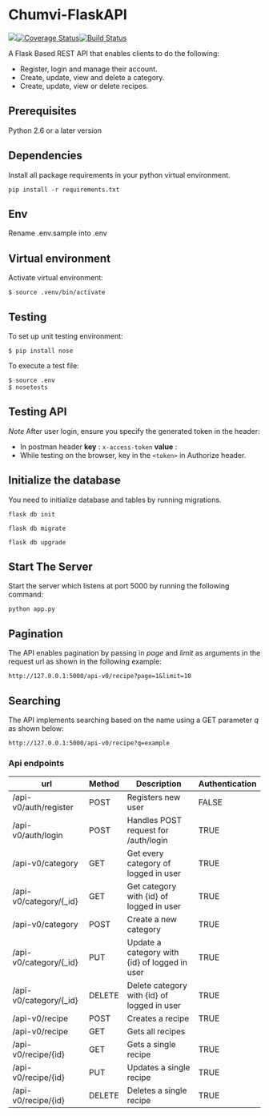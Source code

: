 # Chumvi-FlaskAPI
<a class="badge-align" href="https://www.codacy.com/app/samachola/chumvi_api?utm_source=github.com&amp;utm_medium=referral&amp;utm_content=samachola/chumvi_api&amp;utm_campaign=Badge_Grade"><img src="https://api.codacy.com/project/badge/Grade/8798ea6e9fbe4958bf3feb52e3c53981"/></a><a href='https://coveralls.io/github/samachola/chumvi_api'><img src='https://coveralls.io/repos/github/samachola/chumvi_api/badge.svg?branch=api' alt='Coverage Status'/></a><a href='https://travis-ci.org/samachola/chumvi_api'><img src='https://travis-ci.org/samachola/chumvi_api.svg?branch=develop' alt='Build Status' /></a>


A Flask Based REST API that enables clients to do the following:

- Register, login and manage their account.
- Create, update, view and delete a category.
- Create, update, view or delete recipes.


## Prerequisites

Python 2.6 or a later version

## Dependencies
Install all package requirements in your python virtual environment.
```
pip install -r requirements.txt
```
## Env
Rename .env.sample into .env

## Virtual environment
Activate virtual environment:

```
$ source .venv/bin/activate
```

## Testing
To set up unit testing environment:

```
$ pip install nose
```

To execute a test file:

```
$ source .env
$ nosetests
```

## Testing API

*Note* After user login, ensure you  specify the generated token in the header:

- In postman header **key** : `x-access-token` **value** : <token>
- While testing on the browser, key in the `<token>` in Authorize header.

## Initialize the database
You need to initialize database and tables by running migrations.

```
flask db init

flask db migrate

flask db upgrade

```

## Start The Server
Start the server which listens at port 5000 by running the following command:
```
python app.py

```
## Pagination

The API enables pagination by passing in *page* and *limit* as arguments in the request url as shown in the following example:

```
http://127.0.0.1:5000/api-v0/recipe?page=1&limit=10

```

## Searching

The API implements searching based on the name using a GET parameter *q* as shown below:

```
http://127.0.0.1:5000/api-v0/recipe?q=example

```

### Api endpoints

| url | Method|  Description| Authentication |
| --- | --- | --- | --- |
| /api-v0/auth/register | POST | Registers new user | FALSE
| /api-v0/auth/login | POST | Handles POST request for /auth/login | TRUE
| /api-v0/category | GET | Get every category of logged in user|TRUE
| /api-v0/category/{_id} | GET | Get category with {id} of logged in user|TRUE
| /api-v0/category | POST | Create a new category|TRUE
| /api-v0/category/{_id}  | PUT | Update a category with {id} of logged in user|TRUE
| /api-v0/category/{_id} | DELETE | Delete category with {id} of logged in user|TRUE
| /api-v0/recipe | POST | Creates a recipe|TRUE
| /api-v0/recipe | GET | Gets all recipes
| /api-v0/recipe/{id} | GET | Gets a single recipe|TRUE
| /api-v0/recipe/{id} | PUT | Updates a single recipe|TRUE
| /api-v0/recipe/{id} | DELETE | Deletes a single recipe|TRUE